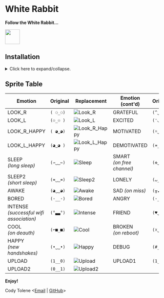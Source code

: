 # White Rabbit

**Follow the White Rabbit...**

<img height="48" src="WHITE_RABBIT.png?raw=true" style="invert(100%);" />

## Installation

<details>
  <summary>
    Click here to expand/collapse.
  </summary>

## Requirements

First and foremost, keep in mind that you must meet this requirements:

- Having followed all the steps in [this tutorial][link-tutorial].

## How To

With the pwnagotchi connected to a computer in `MANU` mode, establish an SSH connection.

Place the images from the `_faces` folder into your custom faces folder.

Login as root:

```console
pi@pwnagotchi:~ $ sudo su
root@pwnagotchi:/home/pi#
root@pwnagotchi:/home/pi# whoami
root
root@pwnagotchi:/home/pi# cd /
```

Stop pwnagotchi service:

```console
root@pwnagotchi:/# systemctl stop pwnagotchi
```

Assuming you have already downloaded this project, upload the images using `FileZilla` or your preferred method to the custom faces folder created during [this tutorial][link-tutorial].

Open the pwnagotchi's configuration file:

```console
root@pwnagotchi:/# nano /etc/pwnagotchi/config.toml
```

Add or replace the new entries pointing to the folder where the images were placed, set the position (x, y) where the custom Face will be displayed and set the activation flag to `True`.

> **_Note 1:_** Check if your installed plugins modify the 'faces'. If there are any, replace them with the equivalent custom image address. If you don't do this, the pwnagotchi may crash. The code looks like this: `ui.set('face', "(◕‿‿◕)")` or `view.set('face', "(◕‿‿◕)")`.

> **_Note 2:_** I recommend that you always use the same path (`/custom-faces/` folder) for your customization. That way, it becomes easier as you only need to replace the files!

> **_Note 3:_** The following position settings are for the display "waveshare144lcd", update as needed.

```python
...
ui.faces.look_r = "/custom-faces/LOOK_R.png"
ui.faces.look_l = "/custom-faces/LOOK_L.png"
ui.faces.look_r_happy = "/custom-faces/LOOK_R_HAPPY.png"
ui.faces.look_l_happy = "/custom-faces/LOOK_L_HAPPY.png"
ui.faces.sleep = "/custom-faces/SLEEP.png"
ui.faces.sleep2 = "/custom-faces/SLEEP2.png"
ui.faces.awake = "/custom-faces/AWAKE.png"
ui.faces.bored = "/custom-faces/BORED.png"
ui.faces.intense = "/custom-faces/INTENSE.png"
ui.faces.cool = "/custom-faces/COOL.png"
ui.faces.happy = "/custom-faces/HAPPY.png"
ui.faces.excited = "/custom-faces/EXCITED.png"
ui.faces.grateful = "/custom-faces/GRATEFUL.png"
ui.faces.motivated = "/custom-faces/MOTIVATED.png"
ui.faces.demotivated = "/custom-faces/DEMOTIVATED.png"
ui.faces.smart = "/custom-faces/SMART.png"
ui.faces.lonely = "/custom-faces/LONELY.png"
ui.faces.sad = "/custom-faces/SAD.png"
ui.faces.angry = "/custom-faces/ANGRY.png"
ui.faces.friend = "/custom-faces/FRIEND.png"
ui.faces.broken = "/custom-faces/BROKEN.png"
ui.faces.debug = "/custom-faces/DEBUG.png"
ui.faces.upload = "/custom-faces/UPLOAD.png"
ui.faces.upload1 = "/custom-faces/UPLOAD1.png"
ui.faces.upload2 = "/custom-faces/UPLOAD2.png"
ui.faces.png = true
ui.faces.position_x = 0
ui.faces.position_y = 34
...
```

CTRL + O to save, CTRL + X to close file.

Reboot pwnagotchi service:

```console
root@pwnagotchi:/# systemctl restart pwnagotchi
```

Reboot pwnagotchi service again:

```console
root@pwnagotchi:/# systemctl restart pwnagotchi
```

## Hint

If the status of your pwnagotchi is misaligned or if you want to change the position of the text, you can edit the screen configuration file. In my case, it is located at:

```console
root@pwnagotchi:/# nano /usr/local/lib/python3.7/dist-packages/pwnagotchi/ui/hw/waveshare144lcd.py
```

Look for:

```python
        self._layout['status'] = {
            'pos': (125, 20),
            'font': fonts.status_font(fonts.Medium),
            'max': 20
        }

```

And put whatever position you want in `pos` (x, y).

In my case:

```python
        self._layout['status'] = {
            'pos': (125, 34),
            'font': fonts.status_font(fonts.Medium),
            'max': 20
        }

```

CTRL + O to save, CTRL + X to close file.

Reboot pwnagotchi service again to complete the process:

```console
root@pwnagotchi:/# systemctl restart pwnagotchi
```

</details>

## Sprite Table

| Emotion                                       | Original | Replacement                       | Emotion (cont'd)                | Original | Replacement                 |
| --------------------------------------------- | -------- | --------------------------------- | ------------------------------- | -------- | --------------------------- |
| LOOK_R                                        | `( ⚆_⚆)` | ![Look_R][img-look-r]             | GRATEFUL                        | `(^‿‿^)` | ![Grateful][img-grateful]   |
| LOOK_L                                        | `(☉_☉ )` | ![Look_L][img-look-l]             | EXCITED                         | `(ᵔ◡◡ᵔ)` | ![Excited][img-excited]     |
| LOOK_R_HAPPY                                  | `( ◕‿◕)` | ![Look_R_Happy][img-look-r-happy] | MOTIVATED                       | `(☼‿‿☼)` | ![Motivated][img-motivated] |
| LOOK_L_HAPPY                                  | `(◕‿◕ )` | ![Look_L_Happy][img-look-l-happy] | DEMOTIVATED                     | `(≖__≖)` | ![Bored][img-bored]         |
| SLEEP <br/> _(long sleep)_                    | `(⇀‿‿↼)` | ![Sleep][img-sleep]               | SMART <br/> _(on free channel)_ | `(✜‿‿✜)` | ![Smart][img-smart]         |
| SLEEP2 <br/> _(short sleep)_                  | `(≖‿‿≖)` | ![Sleep2][img-sleep2]             | LONELY                          | `(ب__ب)` | ![Lonely][img-lonely]       |
| AWAKE                                         | `(◕‿‿◕)` | ![Awake][img-awake]               | SAD _(on miss)_                 | `(╥☁╥ )` | ![Sad][img-sad]             |
| BORED                                         | `(-__-)` | ![Bored][img-bored]               | ANGRY                           | `(-_-')` | ![Angry][img-angry]         |
| INTENSE <br/> _(successful wifi association)_ | `(°▃▃°)` | ![Intense][img-intense]           | FRIEND                          | `(♥‿‿♥)` | ![Friend][img-friend]       |
| COOL <br/> _(on deauth)_                      | `(⌐■_■)` | ![Cool][img-cool]                 | BROKEN <br/> _(on reboot)_      | `(☓‿‿☓)` | ![Broken][img-broken]       |
| HAPPY <br/> _(new handshakes)_                | `(•‿‿•)` | ![Happy][img-happy]               | DEBUG <br/>                     | `(#__#)` | ![Debug][img-debug]         |
| UPLOAD                                        | `(1__0)` | ![Upload][img-upload]             | UPLOAD1                         | `(1__1)` | ![Upload1][img-upload1]     |
| UPLOAD2                                       | `(0__1)` | ![Upload2][img-upload2]           |

**Enjoy!**

Cody Tolene &#60;<a href="mailto:webmaster@codytolene.com">Email</a> | <a href="https://github.com/CodyTolene">GitHub</a>&#62;

<!-- IMAGES -->

[img-angry]: _faces/ANGRY.png?raw=true
[img-awake]: _faces/AWAKE.png?raw=true
[img-bored]: _faces/BORED.png?raw=true
[img-broken]: _faces/BROKEN.png?raw=true
[img-cool]: _faces/COOL.png?raw=true
[img-debug]: _faces/DEBUG.png?raw=true
[img-excited]: _faces/EXCITED.png?raw=true
[img-friend]: _faces/FRIEND.png?raw=true
[img-grateful]: _faces/GRATEFUL.png?raw=true
[img-happy]: _faces/HAPPY.png?raw=true
[img-intense]: _faces/INTENSE.png?raw=true
[img-lonely]: _faces/LONELY.png?raw=true
[img-look-l-happy]: _faces/LOOK_L_HAPPY.png?raw=true
[img-look-l]: _faces/LOOK_L.png?raw=true
[img-look-r-happy]: _faces/LOOK_R_HAPPY.png?raw=true
[img-look-r]: _faces/LOOK_R.png?raw=true
[img-motivated]: _faces/MOTIVATED.png?raw=true
[img-sad]: _faces/SAD.png?raw=true
[img-sleep2]: _faces/SLEEP2.png?raw=true
[img-sleep]: _faces/SLEEP.png?raw=true
[img-smart]: _faces/SMART.png?raw=true
[img-upload]: _faces/UPLOAD.png?raw=true
[img-upload1]: _faces/UPLOAD1.png?raw=true
[img-upload2]: _faces/UPLOAD2.png?raw=true

<!-- LINKS -->

[link-tutorial]: https://github.com/roodriiigooo/PWNAGOTCHI-CUSTOM-FACES-MOD?tab=readme-ov-file#bookmark_tabs-get-started
